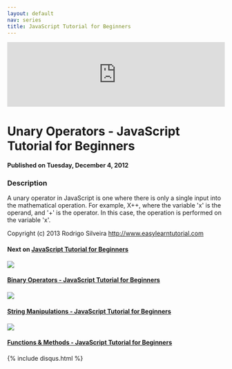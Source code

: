 ```yaml
---
layout: default
nav: series
title: JavaScript Tutorial for Beginners
---
```


<div class="container">
    <div class="row mt grid">
        <div class="mt"></div>
        <div class="row" style="margin-bottom: 20px;">
            <div class="col-sm-push-1 col-sm-10 col-md-push-2 col-md-8">
                <div class="video-container">
                    <iframe width="100%" src="https://www.youtube.com/embed/nFXtdZFQLuc" frameborder="0" allowfullscreen></iframe>
                </div>
            </div>
            <div class="clearfix"></div>
            <div class="col-md-8">
                <h1>Unary Operators - JavaScript Tutorial for Beginners</h1>
                <h4>Published on Tuesday, December 4, 2012</h4>
                <h3>Description</h3>
                <p>A unary operator in JavaScript is one where there is only a single input into the mathematical operation. For example, X++, where the variable 'x' is the operand, and '+' is the operator. In this case, the operation is performed on the variable 'x'.

Copyright (c) 2013 Rodrigo Silveira http://www.easylearntutorial.com</p>
            </div>
            <div class="col-md-4">
                <h4>Next on <a href="/series/javascript-tutorial-for-beginners">JavaScript Tutorial for Beginners</a></h4><div class="row" style="margin-bottom: 20px">
            <div class="col-md-6">
                <a href="/series/javascript-tutorial-for-beginners/binary-operators-javascript-tutorial-for-beginners">
                    <img src="/img/blank.gif" data-echo="https://i.ytimg.com/vi/1y-ZIJjaWxs/hqdefault.jpg" class="img-responsive" />
                </a>
            </div>
            <div class="col-md-6">
                <h4>
                    <a href="/series/javascript-tutorial-for-beginners/binary-operators-javascript-tutorial-for-beginners">Binary Operators - JavaScript Tutorial for Beginners</a>
                </h4>
            </div>
        </div><div class="row" style="margin-bottom: 20px">
            <div class="col-md-6">
                <a href="/series/javascript-tutorial-for-beginners/string-manipulations-javascript-tutorial-for-beginners">
                    <img src="/img/blank.gif" data-echo="https://i.ytimg.com/vi/phfOqunoN3o/hqdefault.jpg" class="img-responsive" />
                </a>
            </div>
            <div class="col-md-6">
                <h4>
                    <a href="/series/javascript-tutorial-for-beginners/string-manipulations-javascript-tutorial-for-beginners">String Manipulations - JavaScript Tutorial for Beginners</a>
                </h4>
            </div>
        </div><div class="row" style="margin-bottom: 20px">
            <div class="col-md-6">
                <a href="/series/javascript-tutorial-for-beginners/functions-methods-javascript-tutorial-for-beginners">
                    <img src="/img/blank.gif" data-echo="https://i.ytimg.com/vi/5FL_dj4DCek/hqdefault.jpg" class="img-responsive" />
                </a>
            </div>
            <div class="col-md-6">
                <h4>
                    <a href="/series/javascript-tutorial-for-beginners/functions-methods-javascript-tutorial-for-beginners">Functions & Methods - JavaScript Tutorial for Beginners</a>
                </h4>
            </div>
        </div>
            </div>
            <div class="col-md-8">
                {% include disqus.html %}
            </div>
        </div>
    </div>
    <div class="row mt grid"></div>
</div>
